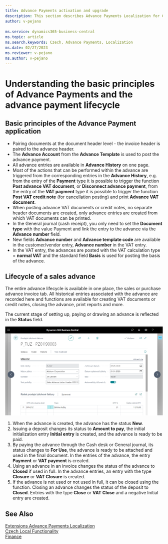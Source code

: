 ```yaml
---
title: Advance Payments activation and upgrade
description: This section describes Advance Payments Localization for Czech extension functionality.
author: v-pejano

ms.service: dynamics365-business-central
ms.topic: article
ms.search.keywords: Czech, Advance Payments, Localization
ms.date: 02/27/2023
ms.reviewer: v-pejano
ms.author: v-pejano
---
```


# Understanding the basic principles of Advance Payments and the advance payment lifecycle

## Basic principles of the Advance Payment application

- Pairing documents at the document header level - the invoice header is paired to the advance header.
- The **Advance Account** from the **Advance Template** is used to post the advance payment.
- All advance entries are available in **Advance History** on one page.
- Most of the actions that can be performed within the advance are triggered from the corresponding entries in the **Advance History**, e.g. from the entry of the **Payment** type it is possible to trigger the function **Post advance VAT document**, or **Disconnect advance payment**, from the entry of the **VAT payment** type it is possible to trigger the function **Post VAT credit note** (for cancellation posting) and print **Advance VAT document**.
- When posting advance VAT documents or credit notes, no separate header documents are created, only advance entries are created from which VAT documents can be printed.
- In the General journal (cash receipt), you only need to set the **Document type** with the value Payment and link the entry to the advance via the **Advance number** field.
- New fields **Advance number** and **Advance template code** are available in the customer/vendor entry, **Advance number** in the VAT entry.
- In the VAT entry, the advances are posted with the VAT calculation type = **normal VAT** and the standard field **Basis** is used for posting the basis of the advance.

## Lifecycle of a sales advance

The entire advance lifecycle is available in one place, the sales or purchase advance invoice tab. All historical entries associated with the advance are recorded here and functions are available for creating VAT documents or credit notes, closing the advance, print reports and more.

The current stage of setting up, paying or drawing an advance is reflected in the **Status** field.

![Advance Payments Principes](Media/adv-payments-principes.png)

1. When the advance is created, the advance has the status **New**.
2. Issuing a deposit changes its status to **Amount to pay**, the initial initialization entry **Initial entry** is created, and the advance is ready to be paid.
3. By paying the advance through the Cash desk or General journal, its status changes to **For Use**, the advance is ready to be attached and used in the final document. In the entries of the advance, the entry **Payment** or **VAT payment** is created.
4. Using an advance in an invoice changes the status of the advance to **Closed** if used in full. In the advance entries, an entry with the type **Closure** or **VAT Closure** is created.
5. If the advance is not used or not used in full, it can be closed using the function. Closing an advance changes the status of the deposit to **Closed**. Entries with the type **Close** or **VAT Close** and a negative Initial entry are created.

## See Also

[Extensions Advance Payments Localization](ui-extensions-advance-payments-localization-cz.md)  
[Czech Local Functionality](czech-local-functionality.md)  
[Finance](../../finance.md)
